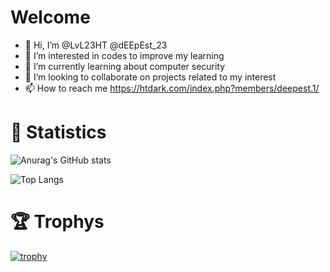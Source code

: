 # Welcome 
- 👋 Hi, I’m @LvL23HT @dEEpEst_23 
- 👀 I’m interested in codes to improve my learning 
- 🌱 I’m currently learning about computer security 
- 💞️ I’m looking to collaborate on projects related to my interest 
- 📫 How to reach me https://htdark.com/index.php?members/deepest.1/

# 🧠 Statistics
![Anurag's GitHub stats](https://github-readme-stats.vercel.app/api?username=LvL23HT&show_icons=true&theme=radical)


![Top Langs](https://github-readme-stats.vercel.app/api/top-langs/?username=LvL23HT&layout=compact&theme=tokyonight)

# 🏆 Trophys
[![trophy](https://github-profile-trophy.vercel.app/?username=LvL23HT&theme=onedark)](https://github.com/ryo-ma/github-profile-trophy)

<!---
LvL23HT/LvL23HT is a ✨ special ✨ repository because its `README.md` (this file) appears on your GitHub profile.
You can click the Preview link to take a look at your changes.
--->
